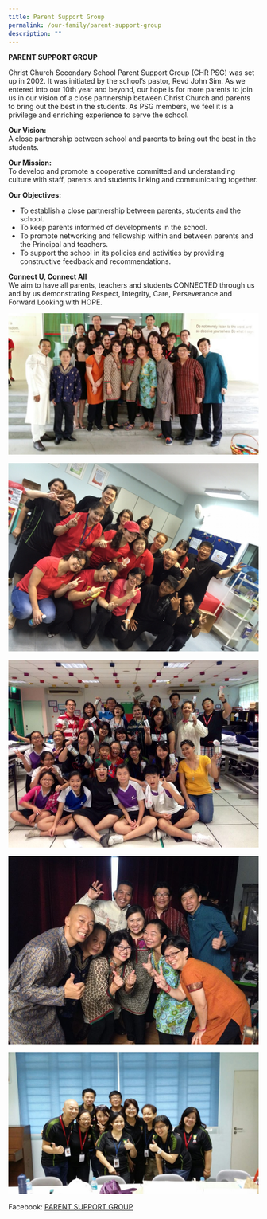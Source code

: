 ```yaml
---
title: Parent Support Group
permalink: /our-family/parent-support-group
description: ""
---
```

**PARENT SUPPORT GROUP**

Christ Church Secondary School Parent Support Group (CHR PSG) was set up in 2002. It was initiated by the school’s pastor, Revd John Sim. As we entered into our 10th year and beyond, our hope is for more parents to join us in our vision of a close partnership between Christ Church and parents to bring out the best in the students. As PSG members, we feel it is a privilege and enriching experience to serve the school.  
  
**Our Vision:**  
A close partnership between school and parents to bring out the best in the students.  
  
**Our Mission:**  
To develop and promote a cooperative committed and understanding culture with staff, parents and students linking and communicating together.  
  
**Our Objectives:**  

*   To establish a close partnership between parents, students and the school.
*   To keep parents informed of developments in the school.
*   To promote networking and fellowship within and between parents and the Principal and teachers.
*   To support the school in its policies and activities by providing constructive feedback and recommendations.

  
**Connect U, Connect All**  
We aim to have all parents, teachers and students CONNECTED through us and by us demonstrating Respect, Integrity, Care, Perseverance and Forward Looking with HOPE.

![](/images/psg1.jpeg)

![](/images/psg%202.jpeg)

![](/images/psg3.jpeg)

![](/images/psg4.jpeg)

![](/images/psg5.jpeg)

Facebook: [PARENT SUPPORT GROUP](https://www.facebook.com/groups/100555640740928/)